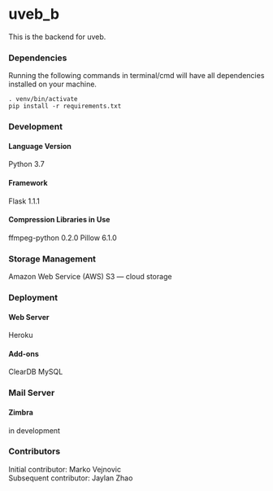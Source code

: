 # uveb_b
This is the backend for uveb.

### Dependencies
Running the following commands in terminal/cmd will have all dependencies installed on your machine.
```
. venv/bin/activate
pip install -r requirements.txt
```

### Development
#### Language Version
Python 3.7

#### Framework
Flask 1.1.1

#### Compression Libraries in Use
ffmpeg-python 0.2.0
Pillow 6.1.0

### Storage Management
Amazon Web Service (AWS) S3 — cloud storage

### Deployment
#### Web Server
Heroku

#### Add-ons
ClearDB MySQL

### Mail Server
#### Zimbra
in development

### Contributors
Initial contributor: Marko Vejnovic\
Subsequent contributor: Jaylan Zhao
